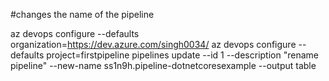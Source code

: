 #changes the name of the pipeline

az devops configure --defaults organization=https://dev.azure.com/singh0034/
az devops configure --defaults project=firstpipeline
pipelines update --id 1 --description "rename pipeline" --new-name ss1n9h.pipeline-dotnetcoresexample --output table

